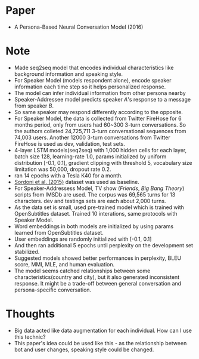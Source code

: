 # Paper

- A Persona-Based Neural Conversation Model (2016)

# Note

- Made seq2seq model that encodes individual characteristics like background information and speaking style.
- For Speaker Model (models respondent alone), encode speaker information each time step so it helps personalized response.
- The model can infer individual information from other persona nearby
- Speaker-Addressee model predicts speaker _A_'s response to a message from speaker _B_.
- So same speaker may respond differently according to the opposite.
- For Speaker Model, the data is collected from Twitter FireHose for 6 months period, only from users had 60~300 3-turn conversations. So the authors colleted 24,725,711 3-turn conversational sequences from 74,003 users. Another 12000 3-turn conversations from Twitter FireHose is used as dev, validation, test sets.
- 4-layer LSTM models(seq2seq) with 1,000 hidden cells for each layer, batch size 128, learning-rate 1.0, params initialized by uniform distribution [-0.1, 0.1], gradient clipping with threshold 5, vocabulary size limitation was 50,000, dropout rate 0.2.
- ran 14 epochs with a Tesla K40 for a month.
- [Sordoni et al. (2015)](https://arxiv.org/abs/1506.06714) dataset was used as baseline.
- For Speaker-Addressess Model, TV show (_Friends_, _Big Bang Theory_) scripts from IMSDb are used. The corpus was 69,565 turns for 13 characters. dev and testings sets are each about 2,000 turns.
- As the data set is small, used pre-trained model which is trained with OpenSubtitles dataset. Trained 10 interations, same protocols with Speaker Model.
- Word embeddings in both models are initialized by using params learned from OpenSubtitles dataset.
- User embeddings are randomly initialized with [-0.1, 0.1]
- And then ran additional 5 epochs until perplexity on the development set stabilized.
- Suggested models showed better performances in perplexity, BLEU score, MMI, MLE, and human evaluation.
- The model seems catched relationships between some characteristics(country and city), but it also generated inconsistent response. It might be a trade-off between general conversation and persona-specific conversation.

# Thoughts

- Big data acted like data augmentation for each individual. How can I use this technic?
- This paper's idea could be used like this - as the relationship between bot and user changes, speaking style could be changed.
